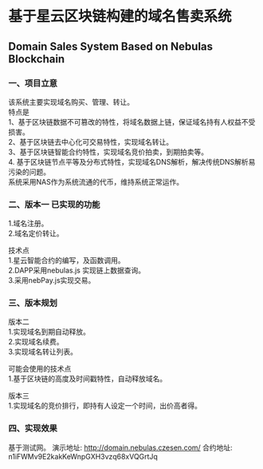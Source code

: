 # 基于星云区块链构建的域名售卖系统
## Domain Sales System Based on  Nebulas Blockchain

### 一、项目立意 
该系统主要实现域名购买、管理、转让。</br>
特点是</br>
1、基于区块链数据不可篡改的特性，将域名数据上链，保证域名持有人权益不受损害。</br>
2、基于区块链去中心化可交易特性，实现域名转让。</br>
3、基于区块链智能合约特性，实现域名竞价拍卖，到期拍卖等。</br>
4. 基于区块链节点平等及分布式特性，实现域名DNS解析，解决传统DNS解析易污染的问题。</br>
系统采用NAS作为系统流通的代币，维持系统正常运作。</br>

### 二、版本一 已实现的功能
1.域名注册。</br>
2.域名定价转让。</br>

技术点</br>
1.星云智能合约的编写，及函数调用。</br>
2.DAPP采用nebulas.js 实现链上数据查询。</br>
3.采用nebPay.js实现交易。</br>

### 三、版本规划
版本二 </br>
1.实现域名到期自动释放。</br>
2.实现域名续费。</br>
3.实现域名转让列表。</br>

可能会使用的技术点</br>
1.基于区块链的高度及时间戳特性，自动释放域名。</br>

版本三 </br>
1.实现域名的竞价排行，即持有人设定一个时间，出价高者得。</br>

### 四、实现效果
基于测试网。
演示地址: http://domain.nebulas.czesen.com/
合约地址: n1iFWMv9E2kakKeWnpGXH3vzq68xVQGrtJq
